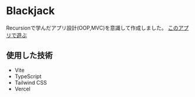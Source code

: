 # Blackjack
Recursionで学んだアプリ設計(OOP,MVC)を意識して作成しました。
[このアプリで遊ぶ](https://card-game-jet-nine.vercel.app/)

## 使用した技術
 * Vite
 * TypeScript
 * Tailwind CSS
 * Vercel
